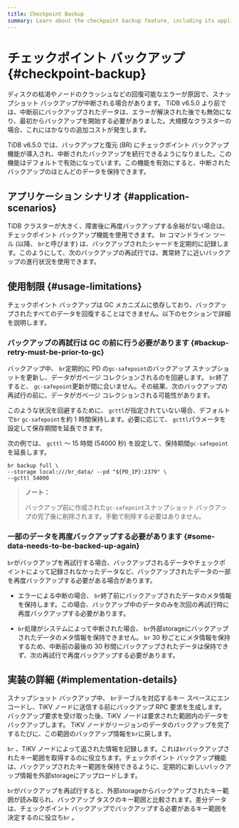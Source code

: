 ```yaml
---
title: Checkpoint Backup
summary: Learn about the checkpoint backup feature, including its application scenarios, usage, and implementation details.
---
```


# チェックポイント バックアップ {#checkpoint-backup}

ディスクの枯渇やノードのクラッシュなどの回復可能なエラーが原因で、スナップショット バックアップが中断される場合があります。 TiDB v6.5.0 より前では、中断前にバックアップされたデータは、エラーが解決された後でも無効になり、最初からバックアップを開始する必要がありました。大規模なクラスターの場合、これにはかなりの追加コストが発生します。

TiDB v6.5.0 では、バックアップと復元 (BR) にチェックポイント バックアップ機能が導入され、中断されたバックアップを続行できるようになりました。この機能はデフォルトで有効になっています。この機能を有効にすると、中断されたバックアップのほとんどのデータを保持できます。

## アプリケーション シナリオ {#application-scenarios}

TiDB クラスターが大きく、障害後に再度バックアップする余裕がない場合は、チェックポイント バックアップ機能を使用できます。 br コマンドライン ツール (以降、 `br`と呼びます) は、バックアップされたシャードを定期的に記録します。このようにして、次のバックアップの再試行では、異常終了に近いバックアップの進行状況を使用できます。

## 使用制限 {#usage-limitations}

チェックポイント バックアップは GC メカニズムに依存しており、バックアップされたすべてのデータを回復することはできません。以下のセクションで詳細を説明します。

### バックアップの再試行は GC の前に行う必要があります {#backup-retry-must-be-prior-to-gc}

バックアップ中、 `br`定期的に PD の`gc-safepoint`のバックアップ スナップショットを更新し、データがガベージ コレクションされるのを回避します。 `br`終了すると、 `gc-safepoint`更新が間に合いません。その結果、次のバックアップの再試行の前に、データがガベージ コレクションされる可能性があります。

このような状況を回避するために、 `gcttl`が指定されていない場合、デフォルトで`br` `gc-safepoint`を約 1 時間保持します。必要に応じて、 `gcttl`パラメータを設定して保存期間を延長できます。

次の例では、 `gcttl` ～ 15 時間 (54000 秒) を設定して、保持期間`gc-safepoint`を延長します。

```shell
br backup full \
--storage local:///br_data/ --pd "${PD_IP}:2379" \
--gcttl 54000
```

> **ノート：**
>
> バックアップ前に作成された`gc-safepoint`スナップショット バックアップの完了後に削除されます。手動で削除する必要はありません。

### 一部のデータを再度バックアップする必要があります {#some-data-needs-to-be-backed-up-again}

`br`がバックアップを再試行する場合、バックアップされるデータやチェックポイントによって記録されなかったデータなど、バックアップされたデータの一部を再度バックアップする必要がある場合があります。

-   エラーによる中断の場合、 `br`終了前にバックアップされたデータのメタ情報を保持します。この場合、バックアップ中のデータのみを次回の再試行時に再度バックアップする必要があります。

-   `br`処理がシステムによって中断された場合、 `br`外部storageにバックアップされたデータのメタ情報を保持できません。 `br` 30 秒ごとにメタ情報を保持するため、中断前の最後の 30 秒間にバックアップされたデータは保持できず、次の再試行で再度バックアップする必要があります。

## 実装の詳細 {#implementation-details}

スナップショット バックアップ中、 `br`テーブルを対応するキー スペースにエンコードし、TiKV ノードに送信する前にバックアップ RPC 要求を生成します。バックアップ要求を受け取った後、TiKV ノードは要求された範囲内のデータをバックアップします。 TiKV ノードがリージョンのデータのバックアップを完了するたびに、この範囲のバックアップ情報を`br`に戻します。

`br` 、TiKV ノードによって返された情報を記録します。これは`br`バックアップされたキー範囲を取得するのに役立ちます。チェックポイント バックアップ機能は、バックアップされたキー範囲を保持できるように、定期的に新しいバックアップ情報を外部storageにアップロードします。

`br`がバックアップを再試行すると、外部storageからバックアップされたキー範囲が読み取られ、バックアップ タスクのキー範囲と比較されます。差分データは、チェックポイント バックアップでバックアップする必要があるキー範囲を決定するのに役立ち`br` 。
